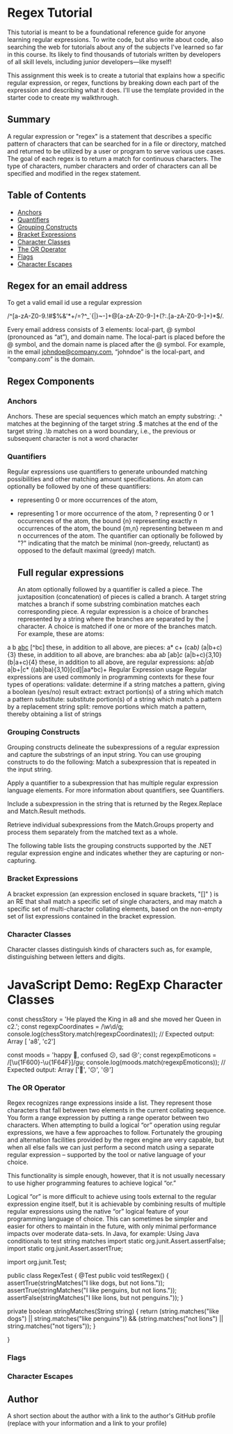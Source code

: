 # Regex Tutorial

This tutorial is meant to be a foundational reference guide for anyone learning
regular expressions.
To write code, but also write about code, also searching the
web for tutorials about any of the subjects I've
learned so far in this course. Its likely to find thousands of tutorials written
by developers of all skill levels, including junior developers—like myself!

This assignment this week is to create a tutorial that explains how a specific
regular expression, or regex, functions by breaking
down each part of the expression and describing what it does. I'll use the
template provided in the starter code to create my walkthrough.

## Summary

A regular expression or "regex" is a statement that describes a specific pattern
of characters that can be searched
for in a file or directory, matched and returned to be utilized by a user or program
to serve various use cases.
The goal of each regex is to return a match for continuous characters. The type of
characters, number characters and order
of characters can all be specified and modified in the regex statement.

## Table of Contents

- [Anchors](#anchors)
- [Quantifiers](#quantifiers)
- [Grouping Constructs](#grouping-constructs)
- [Bracket Expressions](#bracket-expressions)
- [Character Classes](#character-classes)
- [The OR Operator](#the-or-operator)
- [Flags](#flags)
- [Character Escapes](#character-escapes)

## Regex for an email address

To get a valid email id use a regular expression

/^[a-zA-Z0-9.!#$%&'*+/=?^_`{|}~-]+@[a-zA-Z0-9-]+(?:\.[a-zA-Z0-9-]+)\*\$/.

Every email address consists of 3 elements: local-part, @ symbol (pronounced as “at”),
and domain name. The local-part is placed
before the @ symbol, and the domain name is placed after the @ symbol. For example,
in the email johndoe@company.com, “johndoe” is
the local-part, and “company.com” is the domain.

## Regex Components

### Anchors

Anchors. These are special sequences which match an empty substring:
.^ matches at the beginning of the target string
.\$ matches at the end of the target string
.\b matches on a word boundary, i.e., the previous or subsequent character is not a word character

### Quantifiers

Regular expressions use quantifiers to generate unbounded matching possibilities and other
matching amount specifications. An atom can optionally be followed by one of these quantifiers:

- representing 0 or more occurrences of the atom,

* representing 1 or more occurrence of the atom,
  ? representing 0 or 1 occurrences of the atom,
  the bound {n} representing exactly n occurrences of the atom,
  the bound {m,n} representing between m and n occurrences of the atom.
  The quantifier can optionally be followed by "?" indicating that the match be minimal
  (non-greedy, reluctant) as opposed to the default maximal (greedy) match.

  ## Full regular expressions

  An atom optionally followed by a quantifier is called a piece.
  The juxtaposition (concatenation) of pieces is called a branch. A target string matches a
  branch if some substring combination matches each corresponding piece.
  A regular expression is a choice of branches represented by a string where the branches are
  separated by the | character. A choice is matched if one or more of the branches match.
  For example, these are atoms:

a b [abc](a|b+c) [^bc]
these, in addition to all above, are pieces:
a* c+ (ca*b)* (a|b+c){3}
these, in addition to all above, are branches:
aba a*b* [ab]*c* (a|b+c){3,10}(b|a+c){4}
these, in addition to all above, are regular expressions:
a*b|ab* a|b+|c* ((ab|ba){3,10}[cd]|aa\*bc)+
Regular Expression usage
Regular expressions are used commonly in programming contexts for these four types of operations:
validate: determine if a string matches a pattern, giving a boolean (yes/no) result
extract: extract portion(s) of a string which match a pattern
substitute: substitute portion(s) of a string which match a pattern by a replacement string
split: remove portions which match a pattern, thereby obtaining a list of strings

### Grouping Constructs

Grouping constructs delineate the subexpressions of a regular expression and capture the
substrings of an input string. You can use grouping constructs to do the following:
Match a subexpression that is repeated in the input string.

Apply a quantifier to a subexpression that has multiple regular expression language elements.
For more information about quantifiers, see Quantifiers.

Include a subexpression in the string that is returned by the Regex.Replace and Match.Result
methods.

Retrieve individual subexpressions from the Match.Groups property and process them separately
from the matched text as a whole.

The following table lists the grouping constructs supported by the .NET regular expression
engine and indicates whether they are capturing or non-capturing.

### Bracket Expressions

A bracket expression (an expression enclosed in square brackets, "[]" ) is an RE that shall match a specific
set of single characters, and may match a specific set of multi-character collating elements, based on the
non-empty set of list expressions contained in the bracket expression.

### Character Classes

Character classes distinguish kinds of characters such as, for example, distinguishing between letters
and digits.

# JavaScript Demo: RegExp Character Classes

const chessStory = 'He played the King in a8 and she moved her Queen in c2.';
const regexpCoordinates = /\w\d/g;
console.log(chessStory.match(regexpCoordinates));
// Expected output: Array [ 'a8', 'c2']

const moods = 'happy 🙂, confused 😕, sad 😢';
const regexpEmoticons = /[\u{1F600}-\u{1F64F}]/gu;
console.log(moods.match(regexpEmoticons));
// Expected output: Array ['🙂', '😕', '😢']

### The OR Operator

Regex recognizes range expressions inside a list. They represent those characters that fall between
two elements in the current collating sequence. You form a range expression by putting a range operator
between two characters.
When attempting to build a logical “or” operation using regular expressions, we have a few approaches to follow.
Fortunately the grouping and alternation facilities provided by the regex engine are very capable, but when all
else fails we can just perform a second match using a separate regular expression – supported by the tool or
native language of your choice.

This functionality is simple enough, however, that it is not usually necessary to use higher programming
features to achieve logical “or.”

Logical “or” is more difficult to achieve using tools external to the regular expression engine itself, but
it is achievable by combining results of multiple regular expressions using the native “or” logical feature of
your programming language of choice. This can sometimes be simpler and easier for others to maintain in the future,
with only minimal performance impacts over moderate data-sets. In Java, for example:
Using Java conditionals to test string matches
import static org.junit.Assert.assertFalse;
import static org.junit.Assert.assertTrue;

import org.junit.Test;

public class RegexTest
{
@Test
public void testRegex()
{
assertTrue(stringMatches("I like dogs, but not lions."));
assertTrue(stringMatches("I like penguins, but not lions."));
assertFalse(stringMatches("I like lions, but not penguins."));
}

private boolean stringMatches(String string)
{
return (string.matches("like dogs") || string.matches("like penguins"))
&& (string.matches("not lions") || string.matches("not tigers"));
}

}

### Flags

### Character Escapes

## Author

A short section about the author with a link to the author's GitHub profile (replace with your information and a link to your profile)
